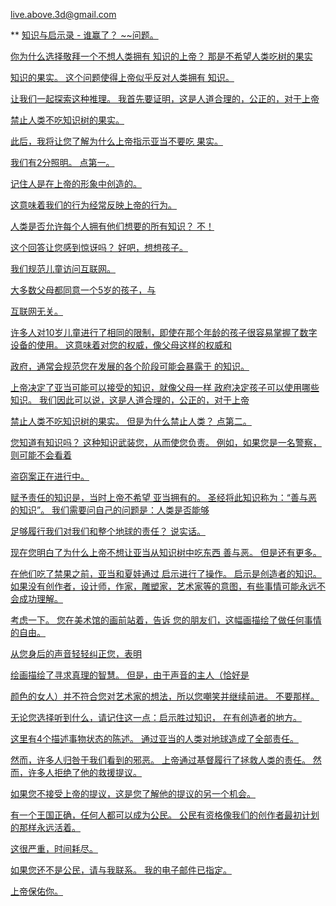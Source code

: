 <live.above.3d@gmail.com>

** <u>知识与启示录 - 谁赢了？ ~~问题。

你为什么选择敬拜一个不想人类拥有
知识的上帝？ 那是不希望人类吃树的果实

知识的果实。
这个问题使得上帝似乎反对人类拥有
知识。

让我们一起探索这种推理。
我首先要证明，这是人道合理的，公正的，对于上帝

禁止人类不吃知识树的果实。

此后，我将让您了解为什么上帝指示亚当不要吃
果实。

我们有2分照明。
点第一。

记住人是在上帝的形象中创造的。

这意味着我们的行为经常反映上帝的行为。

人类是否允许每个人拥有他们想要的所有知识？ 不！

这个回答让您感到惊讶吗？ 好吧，想想孩子。

我们规范儿童访问互联网。

大多数父母都同意一个5岁的孩子，与

互联网无关。

许多人对10岁儿童进行了相同的限制，即使在那个年龄的孩子很容易掌握了数字设备的使用。
这意味着对您的权威，像父母这样的权威和

政府，通常会规范您在发展的各个阶段可能会暴露于
的知识。

上帝决定了亚当可能可以接受的知识，就像父母一样
政府决定孩子可以使用哪些知识。
我们因此可以说，这是人道合理的，公正的，对于上帝

禁止人类不吃知识树的果实。
但是为什么禁止人类？ 点第二。

您知道有知识吗？ 这种知识武装您，从而使您负责。
例如，如果您是一名警察，则可能不会看着

盗窃案正在进行中。

赋予责任的知识是，当时上帝不希望
亚当拥有的。 圣经将此知识称为：“善与恶的知识”。
我们需要问自己的问题是：人类是否能够

足够履行我们对我们和整个地球的责任？
说实话。

现在您明白了为什么上帝不想让亚当从知识树中吃东西
善与恶。
但是还有更多。

在他们吃了禁果之前，亚当和夏娃通过
启示进行了操作。 启示是创造者的知识。
如果没有创作者，设计师，作家，雕塑家，艺术家等的意图，有些事情可能永远不会成功理解。

考虑一下。 您在美术馆的画前站着，告诉
您的朋友们，这幅画描绘了做任何事情的自由。

从您身后的声音轻轻纠正您，表明

绘画描绘了寻求真理的智慧。
但是，由于声音的主人（恰好是

颜色的女人）并不符合您对艺术家的想法，所以您嘲笑并继续前进。
不要那样。

无论您选择听到什么，请记住这一点：启示胜过知识，
在有创造者的地方。

这里有4个描述事物状态的陈述。
通过亚当的人类对地球造成了全部责任。

然而，许多人归咎于我们看到的邪恶。
上帝通过基督履行了拯救人类的责任。
然而，许多人拒绝了他的救援提议。

如果您不接受上帝的提议，这是您了解他的提议的另一个机会。

有一个王国正确，任何人都可以成为公民。
公民有资格像我们的创作者最初计划的那样永远活着。

这很严重，时间耗尽。

如果您还不是公民，请与我联系。 我的电子邮件已指定。

上帝保佑你。






